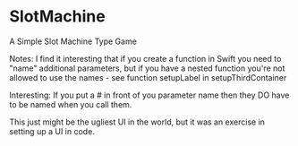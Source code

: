 SlotMachine
===========

A Simple Slot Machine Type Game

Notes: I find it interesting that if you create a function in Swift you need to "name" additional parameters, but if you have a nested function you're not allowed to use the names - see function setupLabel in setupThirdContainer

Interesting: If you put a # in front of you parameter name then they DO have to be named when you call them.

This just might be the ugliest UI in the world, but it was an exercise in setting up a UI in code.